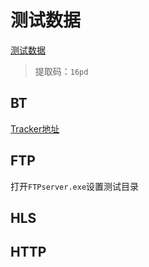 # 测试数据

[测试数据](https://pan.baidu.com/s/1awl2rubJJNbdz5GBGMNx7Q)

> 提取码：`16pd`

## BT

[Tracker地址](https://github.com/ngosang/trackerslist)

## FTP

打开`FTPserver.exe`设置测试目录

## HLS

## HTTP